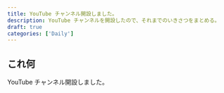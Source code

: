 ```yaml
---
title: YouTube チャンネル開設しました。
description: YouTube チャンネルを開設したので、それまでのいきさつをまとめる。
draft: true
categories: ['Daily']
---
```


## これ何

YouTube チャンネル開設しました。
